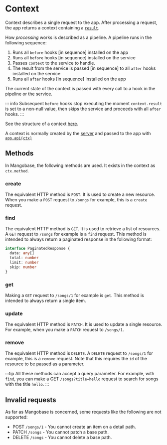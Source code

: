 # Context

Context describes a single request to the app. After processing a request, the app returns a context containing a [`result`](/api/base/Context#result).

How _processing_ works is described as a pipeline. A pipeline runs in the following sequence:

1. Runs all `before` hooks [in sequence] installed on the app
1. Runs all `before` hooks [in sequence] installed on the service
1. Passes `context` to the service to handle.
1. The result from the service is passed [in sequence] to all `after` hooks installed on the service
1. Runs all `after` hooks [in sequence] installed on the app

The current state of the context is passed with every call to a hook in the pipeline or the service.

::: info
Subsequent `before` hooks stop executing the moment `context.result` is set to a non-null value, then skips the service and proceeds with all `after` hooks.
:::

See the structure of a context [here](/api/base/Context).

A context is normally created by the [server](/guide/server-adapters) and passed to the app with [`app.api(ctx)`](/api/base/App#api)

## Methods

In Mangobase, the following methods are used. It exists in the context as `ctx.method`.

### create

The equivalent HTTP method is `POST`. It is used to create a new resource. When you make a `POST` request to `/songs` for example, this is a `create` request.

### find

The equivalent HTTP method is `GET`. It is used to retrieve a list of resources. A `GET` request to `/songs` for example is a `find` request. This method is intended to always return a paginated response in the following format:

```typescript
interface PaginatedResponse {
  data: any[]
  total: number
  limit: number
  skip: number
}
```

### get

Making a  `GET` request to `/songs/1` for example is `get`. This method is intended to always return a single item.

### update

The equivalent HTTP method is `PATCH`. It is used to update a single resource. For example, when you make a `PATCH` request to `/songs/1`.

### remove

The equivalent HTTP method is `DELETE`. A `DELETE` request to `/songs/1` for example, this is a `remove` request. Note that this requires the `id` of the resource to be passed as a parameter.

:::tip
All these methods can accept a query parameter. For example, with `find`, you can make a GET `/songs?title=hello` request to search for songs with the title `hello`.
:::

## Invalid requests

As far as Mangobase is concerned, some requests like the following are not supported:

- POST `/songs/1` - You cannot create an item on a detail path.
- PATCH `/songs` - You cannot patch a base path.
- DELETE `/songs` - You cannot delete a base path.
